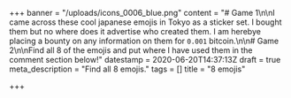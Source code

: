 +++
banner = "/uploads/icons_0006_blue.png"
content = "# Game 1\n\nI came across these cool japanese emojis in Tokyo as a sticker set. I bought them but no where does it advertise who created them. I am herebye placing a bounty on any information on them for `0.001` bitcoin.\n\n# Game 2\n\nFind all 8 of the emojis and put where I have used them in the comment section below!"
datestamp = 2020-06-20T14:37:13Z
draft = true
meta_description = "Find all 8 emojis."
tags = []
title = "8 emojis"

+++
